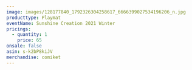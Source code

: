 ```yaml
---
image: images/128177840_1792326304258617_6666399027534196206_n.jpg
producttype: Playmat
eventName: Sunshine Creation 2021 Winter
pricings:
  - quantity: 1
    price: 65
onsale: false
asin: s-k2bP8kiJV
merchandise: comiket
---
```


